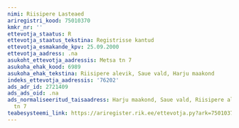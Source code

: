 ```yaml
---
nimi: Riisipere Lasteaed
ariregistri_kood: 75010370
kmkr_nr: ''
ettevotja_staatus: R
ettevotja_staatus_tekstina: Registrisse kantud
ettevotja_esmakande_kpv: 25.09.2000
ettevotja_aadress: .na
asukoht_ettevotja_aadressis: Metsa tn 7
asukoha_ehak_kood: 6989
asukoha_ehak_tekstina: Riisipere alevik, Saue vald, Harju maakond
indeks_ettevotja_aadressis: '76202'
ads_adr_id: 2721409
ads_ads_oid: .na
ads_normaliseeritud_taisaadress: Harju maakond, Saue vald, Riisipere alevik, Metsa
  tn 7
teabesysteemi_link: https://ariregister.rik.ee/ettevotja.py?ark=75010370&ref=rekvisiidid
---
```

